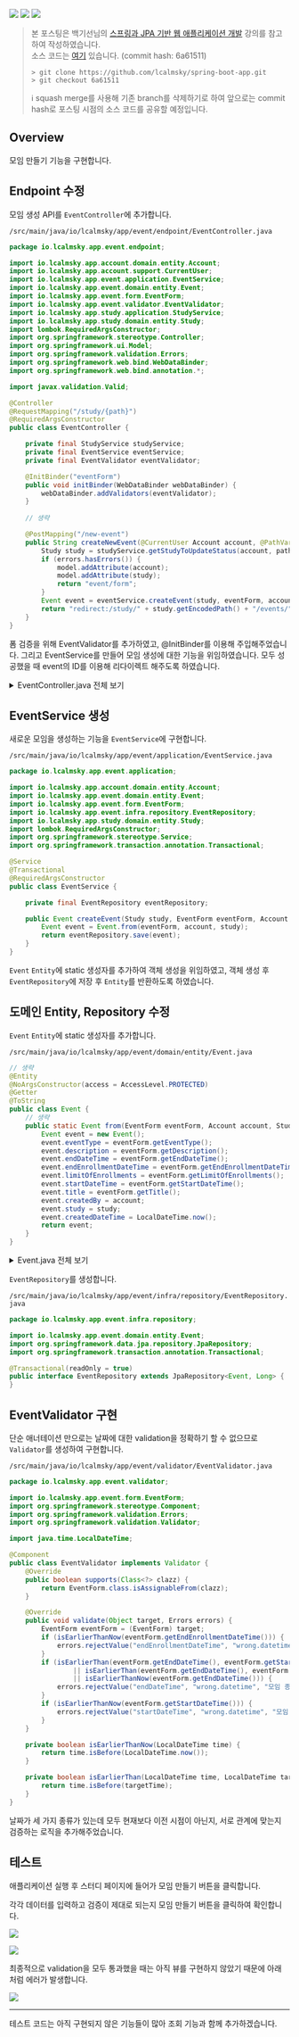 ![](https://img.shields.io/badge/spring--boot-2.5.4-red) ![](https://img.shields.io/badge/gradle-7.1.1-brightgreen) ![](https://img.shields.io/badge/java-11-blue)

> 본 포스팅은 백기선님의 [스프링과 JPA 기반 웹 애플리케이션 개발](https://www.inflearn.com/course/%EC%8A%A4%ED%94%84%EB%A7%81-JPA-%EC%9B%B9%EC%95%B1/dashboard) 강의를 참고하여 작성하였습니다.  
> 소스 코드는 [여기](https://github.com/lcalmsky/spring-boot-app) 있습니다. (commit hash: 6a61511)
> ```shell
> > git clone https://github.com/lcalmsky/spring-boot-app.git
> > git checkout 6a61511
> ```
> ℹ️ squash merge를 사용해 기존 branch를 삭제하기로 하여 앞으로는 commit hash로 포스팅 시점의 소스 코드를 공유할 예정입니다.

## Overview

모임 만들기 기능을 구현합니다.

## Endpoint 수정

모임 생성 API를 `EventController`에 추가합니다.

`/src/main/java/io/lcalmsky/app/event/endpoint/EventController.java`

```java
package io.lcalmsky.app.event.endpoint;

import io.lcalmsky.app.account.domain.entity.Account;
import io.lcalmsky.app.account.support.CurrentUser;
import io.lcalmsky.app.event.application.EventService;
import io.lcalmsky.app.event.domain.entity.Event;
import io.lcalmsky.app.event.form.EventForm;
import io.lcalmsky.app.event.validator.EventValidator;
import io.lcalmsky.app.study.application.StudyService;
import io.lcalmsky.app.study.domain.entity.Study;
import lombok.RequiredArgsConstructor;
import org.springframework.stereotype.Controller;
import org.springframework.ui.Model;
import org.springframework.validation.Errors;
import org.springframework.web.bind.WebDataBinder;
import org.springframework.web.bind.annotation.*;

import javax.validation.Valid;

@Controller
@RequestMapping("/study/{path}")
@RequiredArgsConstructor
public class EventController {

    private final StudyService studyService;
    private final EventService eventService;
    private final EventValidator eventValidator;

    @InitBinder("eventForm")
    public void initBinder(WebDataBinder webDataBinder) {
        webDataBinder.addValidators(eventValidator);
    }
    
    // 생략

    @PostMapping("/new-event")
    public String createNewEvent(@CurrentUser Account account, @PathVariable String path, @Valid EventForm eventForm, Errors errors, Model model) {
        Study study = studyService.getStudyToUpdateStatus(account, path);
        if (errors.hasErrors()) {
            model.addAttribute(account);
            model.addAttribute(study);
            return "event/form";
        }
        Event event = eventService.createEvent(study, eventForm, account);
        return "redirect:/study/" + study.getEncodedPath() + "/events/" + event.getId();
    }
}

```

폼 검증을 위해 EventValidator를 추가하였고, @InitBinder를 이용해 주입해주었습니다. 그리고 EventService를 만들어 모임 생성에 대한 기능을 위임하였습니다. 모두 성공했을 때 event의 ID를 이용해 리다이렉트 해주도록 하였습니다.

<details>
<summary>EventController.java 전체 보기</summary>

```java
package io.lcalmsky.app.event.endpoint;

import io.lcalmsky.app.account.domain.entity.Account;
import io.lcalmsky.app.account.support.CurrentUser;
import io.lcalmsky.app.event.application.EventService;
import io.lcalmsky.app.event.domain.entity.Event;
import io.lcalmsky.app.event.form.EventForm;
import io.lcalmsky.app.event.validator.EventValidator;
import io.lcalmsky.app.study.application.StudyService;
import io.lcalmsky.app.study.domain.entity.Study;
import lombok.RequiredArgsConstructor;
import org.springframework.stereotype.Controller;
import org.springframework.ui.Model;
import org.springframework.validation.Errors;
import org.springframework.web.bind.WebDataBinder;
import org.springframework.web.bind.annotation.*;

import javax.validation.Valid;

@Controller
@RequestMapping("/study/{path}")
@RequiredArgsConstructor
public class EventController {

    private final StudyService studyService;
    private final EventService eventService;
    private final EventValidator eventValidator;

    @InitBinder("eventForm")
    public void initBinder(WebDataBinder webDataBinder) {
        webDataBinder.addValidators(eventValidator);
    }

    @GetMapping("/new-event")
    public String newEventForm(@CurrentUser Account account, @PathVariable String path, Model model) {
        Study study = studyService.getStudyToUpdateStatus(account, path);
        model.addAttribute(study);
        model.addAttribute(account);
        model.addAttribute(new EventForm());
        return "event/form";
    }

    @PostMapping("/new-event")
    public String createNewEvent(@CurrentUser Account account, @PathVariable String path, @Valid EventForm eventForm, Errors errors, Model model) {
        Study study = studyService.getStudyToUpdateStatus(account, path);
        if (errors.hasErrors()) {
            model.addAttribute(account);
            model.addAttribute(study);
            return "event/form";
        }
        Event event = eventService.createEvent(study, eventForm, account);
        return "redirect:/study/" + study.getEncodedPath() + "/events/" + event.getId();
    }
}

```

</details>

## EventService 생성

새로운 모임을 생성하는 기능을 `EventService`에 구현합니다.

`/src/main/java/io/lcalmsky/app/event/application/EventService.java`

```java
package io.lcalmsky.app.event.application;

import io.lcalmsky.app.account.domain.entity.Account;
import io.lcalmsky.app.event.domain.entity.Event;
import io.lcalmsky.app.event.form.EventForm;
import io.lcalmsky.app.event.infra.repository.EventRepository;
import io.lcalmsky.app.study.domain.entity.Study;
import lombok.RequiredArgsConstructor;
import org.springframework.stereotype.Service;
import org.springframework.transaction.annotation.Transactional;

@Service
@Transactional
@RequiredArgsConstructor
public class EventService {

    private final EventRepository eventRepository;

    public Event createEvent(Study study, EventForm eventForm, Account account) {
        Event event = Event.from(eventForm, account, study);
        return eventRepository.save(event);
    }
}
```

`Event` `Entity`에 static 생성자를 추가하여 객체 생성을 위임하였고, 객체 생성 후 `EventRepository`에 저장 후 `Entity`를 반환하도록 하였습니다.

## 도메인 Entity, Repository 수정

`Event` `Entity`에 static 생성자를 추가합니다.

`/src/main/java/io/lcalmsky/app/event/domain/entity/Event.java`

```java
// 생략
@Entity
@NoArgsConstructor(access = AccessLevel.PROTECTED)
@Getter
@ToString
public class Event {
    // 생략
    public static Event from(EventForm eventForm, Account account, Study study) {
        Event event = new Event();
        event.eventType = eventForm.getEventType();
        event.description = eventForm.getDescription();
        event.endDateTime = eventForm.getEndDateTime();
        event.endEnrollmentDateTime = eventForm.getEndEnrollmentDateTime();
        event.limitOfEnrollments = eventForm.getLimitOfEnrollments();
        event.startDateTime = eventForm.getStartDateTime();
        event.title = eventForm.getTitle();
        event.createdBy = account;
        event.study = study;
        event.createdDateTime = LocalDateTime.now();
        return event;
    }
}
```

<details>
<summary>Event.java 전체 보기</summary>

```java
package io.lcalmsky.app.event.domain.entity;

import io.lcalmsky.app.account.domain.entity.Account;
import io.lcalmsky.app.event.form.EventForm;
import io.lcalmsky.app.study.domain.entity.Study;
import lombok.AccessLevel;
import lombok.Getter;
import lombok.NoArgsConstructor;
import lombok.ToString;

import javax.persistence.*;
import java.time.LocalDateTime;
import java.util.List;

@Entity
@NoArgsConstructor(access = AccessLevel.PROTECTED)
@Getter
@ToString
public class Event {
    @Id
    @GeneratedValue
    private Long id;

    @ManyToOne
    private Study study;

    @ManyToOne
    private Account createdBy;

    @Column(nullable = false)
    private String title;

    @Lob
    private String description;

    @Column(nullable = false)
    private LocalDateTime createdDateTime;

    @Column(nullable = false)
    private LocalDateTime endEnrollmentDateTime;

    @Column(nullable = false)
    private LocalDateTime startDateTime;

    @Column(nullable = false)
    private LocalDateTime endDateTime;

    private Integer limitOfEnrollments;

    @OneToMany(mappedBy = "event") @ToString.Exclude
    private List<Enrollment> enrollments;

    @Enumerated(EnumType.STRING)
    private EventType eventType;

    public void setEnrollments(List<Enrollment> enrollments) {
        this.enrollments = enrollments;
    }

    public static Event from(EventForm eventForm, Account account, Study study) {
        Event event = new Event();
        event.eventType = eventForm.getEventType();
        event.description = eventForm.getDescription();
        event.endDateTime = eventForm.getEndDateTime();
        event.endEnrollmentDateTime = eventForm.getEndEnrollmentDateTime();
        event.limitOfEnrollments = eventForm.getLimitOfEnrollments();
        event.startDateTime = eventForm.getStartDateTime();
        event.title = eventForm.getTitle();
        event.createdBy = account;
        event.study = study;
        event.createdDateTime = LocalDateTime.now();
        return event;
    }
}
```

</details>

`EventRepository`를 생성합니다.

`/src/main/java/io/lcalmsky/app/event/infra/repository/EventRepository.java`

```java
package io.lcalmsky.app.event.infra.repository;

import io.lcalmsky.app.event.domain.entity.Event;
import org.springframework.data.jpa.repository.JpaRepository;
import org.springframework.transaction.annotation.Transactional;

@Transactional(readOnly = true)
public interface EventRepository extends JpaRepository<Event, Long> {
}
```

## EventValidator 구현

단순 애너테이션 만으로는 날짜에 대한 validation을 정확하기 할 수 없으므로 `Validator`를 생성하여 구현합니다.

`/src/main/java/io/lcalmsky/app/event/validator/EventValidator.java`

```java
package io.lcalmsky.app.event.validator;

import io.lcalmsky.app.event.form.EventForm;
import org.springframework.stereotype.Component;
import org.springframework.validation.Errors;
import org.springframework.validation.Validator;

import java.time.LocalDateTime;

@Component
public class EventValidator implements Validator {
    @Override
    public boolean supports(Class<?> clazz) {
        return EventForm.class.isAssignableFrom(clazz);
    }

    @Override
    public void validate(Object target, Errors errors) {
        EventForm eventForm = (EventForm) target;
        if (isEarlierThanNow(eventForm.getEndEnrollmentDateTime())) {
            errors.rejectValue("endEnrollmentDateTime", "wrong.datetime", "모임 접수 종료 일시를 정확히 입력하세요.");
        }
        if (isEarlierThan(eventForm.getEndDateTime(), eventForm.getStartDateTime())
                || isEarlierThan(eventForm.getEndDateTime(), eventForm.getEndEnrollmentDateTime())
                || isEarlierThanNow(eventForm.getEndDateTime())) {
            errors.rejectValue("endDateTime", "wrong.datetime", "모임 종료 일시를 정확히 입력하세요.");
        }
        if (isEarlierThanNow(eventForm.getStartDateTime())) {
            errors.rejectValue("startDateTime", "wrong.datetime", "모임 시작 일시를 정확히 입력하세요.");
        }
    }

    private boolean isEarlierThanNow(LocalDateTime time) {
        return time.isBefore(LocalDateTime.now());
    }

    private boolean isEarlierThan(LocalDateTime time, LocalDateTime targetTime) {
        return time.isBefore(targetTime);
    }
}
```

날짜가 세 가지 종류가 있는데 모두 현재보다 이전 시점이 아닌지, 서로 관계에 맞는지 검증하는 로직을 추가해주었습니다.

## 테스트

애플리케이션 실행 후 스터디 페이지에 들어가 모임 만들기 버튼을 클릭합니다.

각각 데이터를 입력하고 검증이 제대로 되는지 모임 만들기 버튼을 클릭하여 확인합니다.

![](https://raw.githubusercontent.com/lcalmsky/spring-boot-app/master/resources/images/48-01.png)

![](https://raw.githubusercontent.com/lcalmsky/spring-boot-app/master/resources/images/48-02.png)

최종적으로 validation을 모두 통과했을 때는 아직 뷰를 구현하지 않았기 때문에 아래 처럼 에러가 발생합니다.

![](https://raw.githubusercontent.com/lcalmsky/spring-boot-app/master/resources/images/48-03.png)

---

테스트 코드는 아직 구현되지 않은 기능들이 많아 조회 기능과 함께 추가하겠습니다.